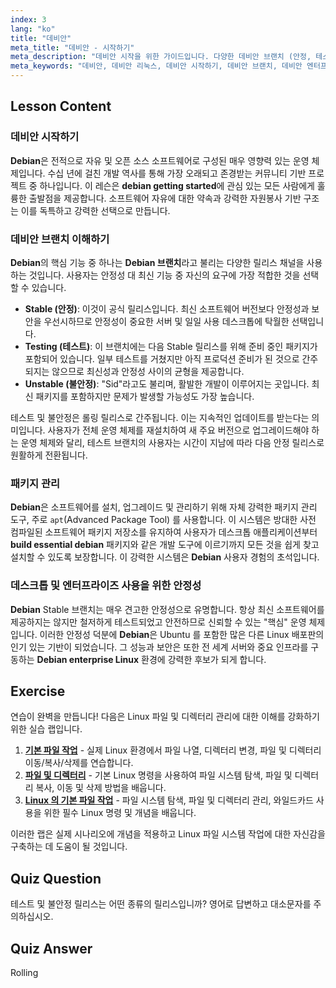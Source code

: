 ```yaml
---
index: 3
lang: "ko"
title: "데비안"
meta_title: "데비안 - 시작하기"
meta_description: "데비안 시작을 위한 가이드입니다. 다양한 데비안 브랜치 (안정, 테스트, 불안정), 강력한 패키지 관리, 그리고 안정성이 데스크톱 및 엔터프라이즈 리눅스 시스템의 기반으로 선택되는 이유를 알아보세요."
meta_keywords: "데비안, 데비안 리눅스, 데비안 시작하기, 데비안 브랜치, 데비안 엔터프라이즈 리눅스, 빌드 에센셜 데비안, 리눅스 배포판, 패키지 관리, 리눅스 튜토리얼"
---
```


## Lesson Content

### 데비안 시작하기

**Debian**은 전적으로 자유 및 오픈 소스 소프트웨어로 구성된 매우 영향력 있는 운영 체제입니다. 수십 년에 걸친 개발 역사를 통해 가장 오래되고 존경받는 커뮤니티 기반 프로젝트 중 하나입니다. 이 레슨은 **debian getting started**에 관심 있는 모든 사람에게 훌륭한 출발점을 제공합니다. 소프트웨어 자유에 대한 약속과 강력한 자원봉사 기반 구조는 이를 독특하고 강력한 선택으로 만듭니다.

### 데비안 브랜치 이해하기

**Debian**의 핵심 기능 중 하나는 **Debian 브랜치**라고 불리는 다양한 릴리스 채널을 사용하는 것입니다. 사용자는 안정성 대 최신 기능 중 자신의 요구에 가장 적합한 것을 선택할 수 있습니다.

- **Stable (안정)**: 이것이 공식 릴리스입니다. 최신 소프트웨어 버전보다 안정성과 보안을 우선시하므로 안정성이 중요한 서버 및 일일 사용 데스크톱에 탁월한 선택입니다.
- **Testing (테스트)**: 이 브랜치에는 다음 Stable 릴리스를 위해 준비 중인 패키지가 포함되어 있습니다. 일부 테스트를 거쳤지만 아직 프로덕션 준비가 된 것으로 간주되지는 않으므로 최신성과 안정성 사이의 균형을 제공합니다.
- **Unstable (불안정)**: "Sid"라고도 불리며, 활발한 개발이 이루어지는 곳입니다. 최신 패키지를 포함하지만 문제가 발생할 가능성도 가장 높습니다.

테스트 및 불안정은 롤링 릴리스로 간주됩니다. 이는 지속적인 업데이트를 받는다는 의미입니다. 사용자가 전체 운영 체제를 재설치하여 새 주요 버전으로 업그레이드해야 하는 운영 체제와 달리, 테스트 브랜치의 사용자는 시간이 지남에 따라 다음 안정 릴리스로 원활하게 전환됩니다.

### 패키지 관리

**Debian**은 소프트웨어를 설치, 업그레이드 및 관리하기 위해 자체 강력한 패키지 관리 도구, 주로 `apt`(Advanced Package Tool) 를 사용합니다. 이 시스템은 방대한 사전 컴파일된 소프트웨어 패키지 저장소를 유지하여 사용자가 데스크톱 애플리케이션부터 **build essential debian** 패키지와 같은 개발 도구에 이르기까지 모든 것을 쉽게 찾고 설치할 수 있도록 보장합니다. 이 강력한 시스템은 **Debian** 사용자 경험의 초석입니다.

### 데스크톱 및 엔터프라이즈 사용을 위한 안정성

**Debian** Stable 브랜치는 매우 견고한 안정성으로 유명합니다. 항상 최신 소프트웨어를 제공하지는 않지만 철저하게 테스트되었고 안전하므로 신뢰할 수 있는 "핵심" 운영 체제입니다. 이러한 안정성 덕분에 **Debian**은 Ubuntu 를 포함한 많은 다른 Linux 배포판의 인기 있는 기반이 되었습니다. 그 성능과 보안은 또한 전 세계 서버와 중요 인프라를 구동하는 **Debian enterprise Linux** 환경에 강력한 후보가 되게 합니다.

## Exercise

연습이 완벽을 만듭니다! 다음은 Linux 파일 및 디렉터리 관리에 대한 이해를 강화하기 위한 실습 랩입니다.

1. **[기본 파일 작업](https://labex.io/ko/labs/linux-basic-files-operations-270248)** - 실제 Linux 환경에서 파일 나열, 디렉터리 변경, 파일 및 디렉터리 이동/복사/삭제를 연습합니다.
2. **[파일 및 디렉터리](https://labex.io/ko/labs/linux-files-and-directories-270246)** - 기본 Linux 명령을 사용하여 파일 시스템 탐색, 파일 및 디렉터리 복사, 이동 및 삭제 방법을 배웁니다.
3. **[Linux 의 기본 파일 작업](https://labex.io/ko/labs/linux-basic-file-operations-in-linux-18001)** - 파일 시스템 탐색, 파일 및 디렉터리 관리, 와일드카드 사용을 위한 필수 Linux 명령 및 개념을 배웁니다.

이러한 랩은 실제 시나리오에 개념을 적용하고 Linux 파일 시스템 작업에 대한 자신감을 구축하는 데 도움이 될 것입니다.

## Quiz Question

테스트 및 불안정 릴리스는 어떤 종류의 릴리스입니까? 영어로 답변하고 대소문자를 주의하십시오.

## Quiz Answer

Rolling
